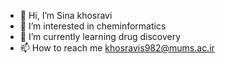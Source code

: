 - 👋 Hi, I’m Sina khosravi
- 👀 I’m interested in cheminformatics
- 🌱 I’m currently learning drug discovery
- 📫 How to reach me khosravis982@mums.ac.ir

<!---
khosravisina/khosravisina is a ✨ special ✨ repository because its `README.md` (this file) appears on your GitHub profile.
You can click the Preview link to take a look at your changes.
--->
